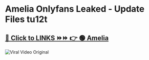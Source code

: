 
 # Amelia Onlyfans Leaked - Update Files tu12t

## <h2><a href="https://clipsfans.com/Amelia&ref=git">🔗 Click to LINKS ⏩⏩ 👉 🟢 Amelia </a></h2>

<a href="https://clipsfans.com/Amelia&ref=git" rel="nofollow" data-target="animated-image.originalLink"><img src="https://i.ibb.co.com/xMMVF88/686577567.gif" alt="Viral Video Original" style="max-width: 100%; display: inline-block;" data-target="animated-image.originalImage"></a>

